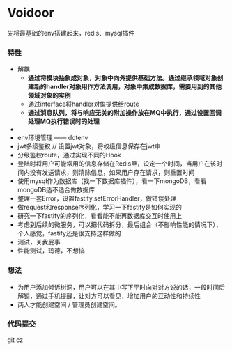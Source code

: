 # Voidoor

先将最基础的env搭建起来，redis、mysql插件

### 特性

- 解耦
  - **通过将模块抽象成对象，对象中向外提供基础方法。通过继承领域对象创建新的handler对象用作方法调用，对象中集成数据库，需要用到的其他领域对象的实例**
  - 通过interface将handler对象提供给route
  - **通过消息队列，将与响应无关的附加操作放在MQ中执行，通过设置回调处理MQ执行错误时的处理**
-
- env环境管理 —— dotenv
- jwt多级鉴权 // 设置jwt对象，将权级信息保存在jwt中
- 分级鉴权route，通过实现不同的Hook
- 登陆时将用户可能常用的信息存储在Redis里，设定一个时间，当用户在该时间内没有发送请求，则清除信息，如果用户存在请求，则重置时间
- 使用mysql作为数据库（找一下数据库插件），看一下mongoDB，看看mongoDB适不适合做数据库
- 整理一套Error，设置fastify.setErrorHandler，做错误处理
- 做request和response序列化，学习一下fastify是如何实现的
- 研究一下fastify的序列化，看看能不能再数据库交互时使用上
- 考虑到后续的微服务，可以把代码拆分，最后组合（不影响性能的情况下），个人感觉，fastify还是很支持这样做的
- 测试，关我屁事
- 性能测试，玛德，不想搞

### 想法

- 为用户添加倾诉树洞，用户可以在其中写下平时向对对方说的话，一段时间后解锁，通过手机提醒，让对方可以看见，增加用户的互动性和持续性
- 两人才能创建空间 / 管理员创建空间。

### 代码提交

git cz
